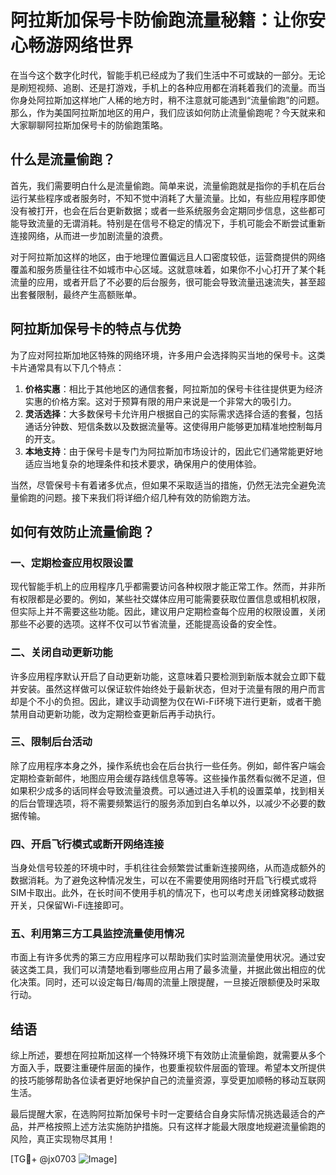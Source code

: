 # 阿拉斯加保号卡防偷跑流量秘籍：让你安心畅游网络世界

在当今这个数字化时代，智能手机已经成为了我们生活中不可或缺的一部分。无论是刷短视频、追剧、还是打游戏，手机上的各种应用都在消耗着我们的流量。而当你身处阿拉斯加这样地广人稀的地方时，稍不注意就可能遇到“流量偷跑”的问题。那么，作为美国阿拉斯加地区的用户，我们应该如何防止流量偷跑呢？今天就来和大家聊聊阿拉斯加保号卡的防偷跑策略。

## 什么是流量偷跑？

首先，我们需要明白什么是流量偷跑。简单来说，流量偷跑就是指你的手机在后台运行某些程序或者服务时，不知不觉中消耗了大量流量。比如，有些应用程序即使没有被打开，也会在后台更新数据；或者一些系统服务会定期同步信息，这些都可能导致流量的无谓消耗。特别是在信号不稳定的情况下，手机可能会不断尝试重新连接网络，从而进一步加剧流量的浪费。

对于阿拉斯加这样的地区，由于地理位置偏远且人口密度较低，运营商提供的网络覆盖和服务质量往往不如城市中心区域。这就意味着，如果你不小心打开了某个耗流量的应用，或者开启了不必要的后台服务，很可能会导致流量迅速流失，甚至超出套餐限制，最终产生高额账单。

## 阿拉斯加保号卡的特点与优势

为了应对阿拉斯加地区特殊的网络环境，许多用户会选择购买当地的保号卡。这类卡片通常具有以下几个特点：

1. **价格实惠**：相比于其他地区的通信套餐，阿拉斯加的保号卡往往提供更为经济实惠的价格方案。这对于预算有限的用户来说是一个非常大的吸引力。
2. **灵活选择**：大多数保号卡允许用户根据自己的实际需求选择合适的套餐，包括通话分钟数、短信条数以及数据流量等。这使得用户能够更加精准地控制每月的开支。
3. **本地支持**：由于保号卡是专门为阿拉斯加市场设计的，因此它们通常能更好地适应当地复杂的地理条件和技术要求，确保用户的使用体验。

当然，尽管保号卡有着诸多优点，但如果不采取适当的措施，仍然无法完全避免流量偷跑的问题。接下来我们将详细介绍几种有效的防偷跑方法。

## 如何有效防止流量偷跑？

### 一、定期检查应用权限设置

现代智能手机上的应用程序几乎都需要访问各种权限才能正常工作。然而，并非所有权限都是必要的。例如，某些社交媒体应用可能需要获取位置信息或相机权限，但实际上并不需要这些功能。因此，建议用户定期检查每个应用的权限设置，关闭那些不必要的选项。这样不仅可以节省流量，还能提高设备的安全性。

### 二、关闭自动更新功能

许多应用程序默认开启了自动更新功能，这意味着只要检测到新版本就会立即下载并安装。虽然这样做可以保证软件始终处于最新状态，但对于流量有限的用户而言却是个不小的负担。因此，建议手动调整为仅在Wi-Fi环境下进行更新，或者干脆禁用自动更新功能，改为定期检查更新后再手动执行。

### 三、限制后台活动

除了应用程序本身之外，操作系统也会在后台执行一些任务。例如，邮件客户端会定期检查新邮件，地图应用会缓存路线信息等等。这些操作虽然看似微不足道，但如果积少成多的话同样会导致流量浪费。可以通过进入手机的设置菜单，找到相关的后台管理选项，将不需要频繁运行的服务添加到白名单以外，以减少不必要的数据传输。

### 四、开启飞行模式或断开网络连接

当身处信号较差的环境中时，手机往往会频繁尝试重新连接网络，从而造成额外的数据消耗。为了避免这种情况发生，可以在不需要使用网络时开启飞行模式或将SIM卡取出。此外，在长时间不使用手机的情况下，也可以考虑关闭蜂窝移动数据开关，只保留Wi-Fi连接即可。

### 五、利用第三方工具监控流量使用情况

市面上有许多优秀的第三方应用程序可以帮助我们实时监测流量使用状况。通过安装这类工具，我们可以清楚地看到哪些应用占用了最多流量，并据此做出相应的优化决策。同时，还可以设定每日/每周的流量上限提醒，一旦接近限额便及时采取行动。

## 结语

综上所述，要想在阿拉斯加这样一个特殊环境下有效防止流量偷跑，就需要从多个方面入手，既要注重硬件层面的操作，也要重视软件层面的管理。希望本文所提供的技巧能够帮助各位读者更好地保护自己的流量资源，享受更加顺畅的移动互联网生活。

最后提醒大家，在选购阿拉斯加保号卡时一定要结合自身实际情况挑选最适合的产品，并严格按照上述方法实施防护措施。只有这样才能最大限度地规避流量偷跑的风险，真正实现物尽其用！

[TG💪+ @jx0703 ![Image](https://github.com/user-attachments/assets/dbca1d08-cadb-493c-b0ec-ad6f7a83f270)]